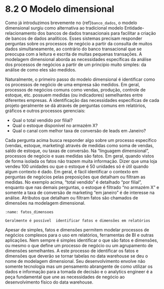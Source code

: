 # 8.2 O Modelo dimensional

Como já introduzimos brevemente no {ref}`banco_dados`, o modelo dimensional surgiu como alternativa ao tradicional modelo Entidade-relacionamento dos bancos de dados transacionais para facilitar a criação de bancos de dados analíticos. Esses sistemas precisam responder perguntas sobre os processos de negócio a partir da consulta de muitos dados simultaneamente, ao contrário do banco transacional que se preocupa com a leitura e escrita de muitas pequenas transações. A modelagem dimensional aborda as necessidades específicas da análise dos processos de negócios a partir de um princípio muito simples: da análise de como eles são medidos.

Naturalmente, o primeiro passo do modelo dimensional é identificar como os processos de negócio de uma empresa são medidos. Em geral, processos de negócios comuns como vendas, produção, controle de estoque, etc. possuem medidas (ou indicadores) semelhantes entre diferentes empresas. A identificação das necessidades específicas de cada projeto geralmente se dá através de perguntas comuns em relatórios, gráficos e outros processos gerenciais:

- Qual o total vendido por filial?
- Qual o estoque disponível no armazém X?
- Qual o canal com melhor taxa de conversão de leads em Janeiro?

Cada pergunta acima busca responder algo sobre um processo específico (vendas, estoque, marketing) através de medidas como soma de vendas, saldo de estoque, ou taxas de conversão. Na “linguagem dimensional”, processos de negócio e suas medidas são fatos. Em geral, quando vistos de forma isolada os fatos não trazem muita informação. Dizer que uma loja vendeu 100 unidades ou que o estoque é 50 unidades só é útil quando algum contexto é dado. Em geral, é fácil identificar o contexto em perguntas de negócios pelas preposições que detalham ou filtram as medidas. No exemplo acima, “total vendido” é detalhado “por filial”, enquanto que nas demais perguntas, o estoque é filtrado “no armazém X” e somente a taxa de conversão de marketing “em janeiro” é de interesse na análise. Atributos que detalham ou filtram fatos são chamados de dimensões na modelagem dimensional. 

```{figure} ../../../assets/img/fatos_dimensoes.png
:name: fatos_dimensoes

Geralmente é possível  identificar fatos e dimensões em relatórios
```

Apesar de simples, fatos e dimensões permitem modelar processos de negócios complexos para o uso em relatórios, ferramentas de BI e outras aplicações. Nem sempre é simples identificar o que são fatos e dimensões, ou mesmo o que define um processo de negócio ou um agrupamento de dimensões semelhantes. A este processo de identificar os fatos e dimensões que deverão se tornar tabelas no data warehouse se deu o nome de modelagem dimensional. Seu desenvolvimento envolve não somente tecnologia mas um pensamento abrangente de como utilizar os dados e informação para a tomada de decisão e o analytics engineer é a peça fundamental que une as necessidades de negócio ao desenvolvimento físico do data warehouse.